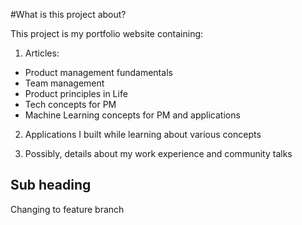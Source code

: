 #What is this project about?

This project is my portfolio website containing:
  1. Articles: 
  - Product management fundamentals
  - Team management
  - Product principles in Life
  - Tech concepts for PM
  - Machine Learning concepts for PM and applications
  
  2. Applications I built while learning about various concepts
  
  3. Possibly, details about my work experience and community talks

## Sub heading

Changing to feature branch